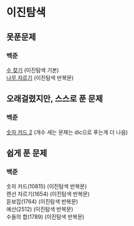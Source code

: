 # 이진탐색

## 못푼문제
### 백준
[수 찾기](https://www.acmicpc.net/problem/1920) (이진탐색 기본) <br>
[나무 자르기](https://www.acmicpc.net/problem/2805) (이진탐색 반복문)

## 오래걸렸지만, 스스로 푼 문제
### 백준

[숫자 카드 2](https://www.acmicpc.net/problem/10816) (개수 세는 문제는 dic으로 푸는게 더 나음) <br>

## 쉽게 푼 문제
### 백준
숫자 카드(10815) (이진탐색 반복문) <br>
랜선 자르기(1654) (이진탐색 반복문) <br>
듣보잡(1764) (이진탐색 반복문) <br>
예산(2512) (이진탐색 반복문) <br>
수들의 합(1789) (이진탐색 반복문) <br>
